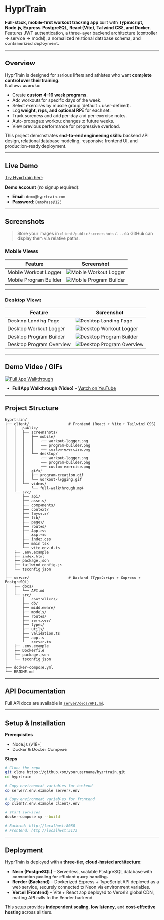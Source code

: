 # HyprTrain
**Full-stack, mobile-first workout tracking app** built with **TypeScript, Node.js, Express, PostgreSQL, React (Vite), Tailwind CSS, and Docker**.  
Features JWT authentication, a three-layer backend architecture (controller → service → model), a normalized relational database schema, and containerized deployment.  

---

## Overview
HyprTrain is designed for serious lifters and athletes who want **complete control over their training**.  
It allows users to:  
- Create **custom 4–16 week programs**.  
- Add workouts for specific days of the week.  
- Select exercises by muscle group (default + user-defined).  
- Log **weight, reps, and optional RPE** for each set.  
- Track soreness and add per-day and per-exercise notes.  
- Auto-propagate workout changes to future weeks.  
- View previous performance for progressive overload.  

This project demonstrates **end-to-end engineering skills**: backend API design, relational database modeling, responsive frontend UI, and production-ready deployment.

---

## Live Demo
[Try HyprTrain here](https://hyprtrain.vercel.app/)  

**Demo Account** (no signup required):  
- **Email**: `demo@hyprtrain.com`  
- **Password**: `DemoPass@123`  

---

## Screenshots

> Store your images in `client/public/screenshots/...` so GitHub can display them via relative paths.

### Mobile Views
| Feature | Screenshot |
|---|---|
| Mobile Workout Logger | ![Mobile Workout Logger](client/public/screenshots/mobile/mobile_workout_logging.png) |
| Mobile Program Builder | ![Mobile Program Builder](client/public/screenshots/mobile/mobile_program_builder.png) |

---

### Desktop Views
| Feature | Screenshot |
|---|---|
| Desktop Landing Page | ![Desktop Landing Page](client/public/screenshots/desktop/desktop_landing_page.png) |
| Desktop Workout Logger | ![Desktop Workout Logger](client/public/screenshots/desktop/desktop_workout_logger.png) |
| Desktop Program Builder | ![Desktop Program Builder](client/public/screenshots/desktop/desktop_program_builder.png) |
| Desktop Program Overview | ![Desktop Program Overview](client/public/screenshots/desktop/desktop_program_overview.png) |

---

## Demo Video / GIFs

[![Full App Walkthrough](https://img.youtube.com/vi/WwzjcYmljvU/maxresdefault.jpg)](https://youtu.be/WwzjcYmljvU)

- **Full App Walkthrough (Video)** – [Watch on YouTube](https://youtu.be/WwzjcYmljvU)  

---

## Project Structure

```
hyprtrain/
├── client/                  # Frontend (React + Vite + Tailwind CSS)
│   ├── public/
│   │   ├── screenshots/
│   │   │   ├── mobile/
│   │   │   │   ├── workout-logger.png
│   │   │   │   ├── program-builder.png
│   │   │   │   └── custom-exercise.png
│   │   │   └── desktop/
│   │   │       ├── workout-logger.png
│   │   │       ├── program-builder.png
│   │   │       └── custom-exercise.png
│   │   ├── gifs/
│   │   │   ├── program-creation.gif
│   │   │   └── workout-logging.gif
│   │   └── videos/
│   │       └── full-walkthrough.mp4
│   └── src/
│       ├── api/
│       ├── assets/
│       ├── components/
│       ├── context/
│       ├── layouts/
│       ├── lib/
│       ├── pages/
│       ├── routes/
│       ├── App.css
│       ├── App.tsx
│       ├── index.css
│       ├── main.tsx
│       └── vite-env.d.ts
│   ├── .env.example
│   ├── index.html
│   ├── package.json
│   ├── tailwind.config.js
│   └── tsconfig.json
│
├── server/                  # Backend (TypeScript + Express + PostgreSQL)
│   ├── docs/
│   │   └── API.md
│   └── src/
│       ├── controllers/
│       ├── db/
│       ├── middleware/
│       ├── models/
│       ├── routes/
│       ├── services/
│       ├── types/
│       ├── utils/
│       ├── validation.ts
│       ├── app.ts
│       └── server.ts
│   ├── .env.example
│   ├── Dockerfile
│   ├── package.json
│   └── tsconfig.json
│
├── docker-compose.yml
└── README.md
```

---

## API Documentation
Full API docs are available in [`server/docs/API.md`](server/docs/API.md).

---

## Setup & Installation

**Prerequisites**  
- Node.js (v18+)  
- Docker & Docker Compose  

**Steps**  
```bash
# Clone the repo
git clone https://github.com/yourusername/hyprtrain.git
cd hyprtrain

# Copy environment variables for backend
cp server/.env.example server/.env

# Copy environment variables for frontend
cp client/.env.example client/.env

# Start services
docker-compose up --build

# Backend: http://localhost:8080
# Frontend: http://localhost:5173
```

---

## Deployment

HyprTrain is deployed with a **three-tier, cloud-hosted architecture**:  

- **Neon (PostgreSQL)** – Serverless, scalable PostgreSQL database with connection pooling for efficient query handling.  
- **Render (Backend)** – Dockerized Express + TypeScript API deployed as a web service, securely connected to Neon via environment variables.  
- **Vercel (Frontend)** – Vite + React app deployed to Vercel’s global CDN, making API calls to the Render backend.  

This setup provides **independent scaling**, **low latency**, and **cost-effective hosting** across all tiers.  
